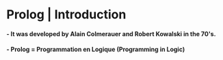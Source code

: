 # Prolog | Introduction

#### - It was developed by Alain Colmerauer and Robert Kowalski in the 70's.
#### - Prolog = Programmation en Logique (Programming in Logic)

